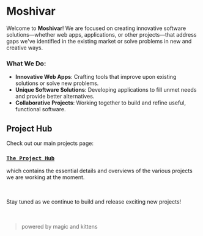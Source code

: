 # Moshivar

Welcome to **Moshivar**! We are focused on creating innovative software solutions—whether web apps, applications, or other projects—that address gaps we've identified in the existing market or solve problems in new and creative ways.

### What We Do:

- **Innovative Web Apps**: Crafting tools that improve upon existing solutions or solve new problems.
- **Unique Software Solutions**: Developing applications to fill unmet needs and provide better alternatives.
- **Collaborative Projects**: Working together to build and refine useful, functional software.

## Project Hub

Check out our main projects page:
### **[```The Project Hub```](https://github.com/orgs/Moshivar/projects/1)**
which contains the essential details and overviews of the various projects we are working at the moment.
<br><br>
##
Stay tuned as we continue to build and release exciting new projects!
<br><br><br>
>  powered by magic and kittens
